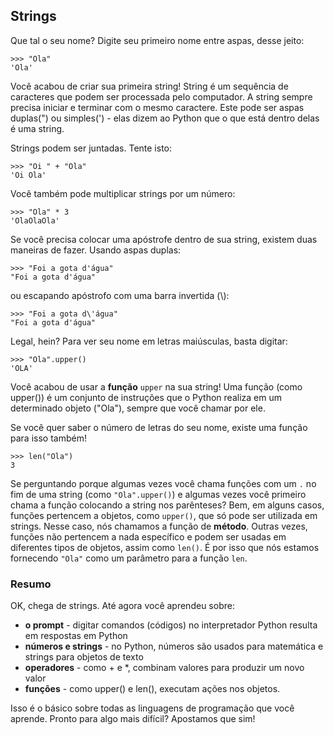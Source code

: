 ## Strings
Que tal o seu nome? Digite seu primeiro nome entre aspas, desse jeito:
```
>>> "Ola"
'Ola'
```
Você acabou de criar sua primeira string! String é um sequência de caracteres que podem ser processada pelo computador. A string sempre precisa iniciar e terminar com o mesmo caractere. Este pode ser aspas duplas(") ou simples(') - elas dizem ao Python que o que está dentro delas é uma string.

Strings podem ser juntadas. Tente isto:
```
>>> "Oi " + "Ola"
'Oi Ola'
```
Você também pode multiplicar strings por um número:
```
>>> "Ola" * 3
'OlaOlaOla'
```

Se você precisa colocar uma apóstrofe dentro de sua string, existem duas maneiras de fazer.
Usando aspas duplas:
```
>>> "Foi a gota d'água"
"Foi a gota d'água"
```

ou escapando apóstrofo com uma barra invertida (\\):
```
>>> "Foi a gota d\'água"
"Foi a gota d'água"
```

Legal, hein? Para ver seu nome em letras maiúsculas, basta digitar:
```
>>> "Ola".upper()
'OLA'
```

Você acabou de usar a **função** ``upper`` na sua string! Uma função (como upper()) é um conjunto de instruções que o Python realiza em um determinado objeto ("Ola"), sempre que você chamar por ele.

Se você quer saber o número de letras do seu nome, existe uma função para isso também!
```
>>> len("Ola")
3
```

Se perguntando porque algumas vezes você chama funções com um ``.`` no fim de uma string (como ``"Ola".upper()``) e algumas vezes você primeiro chama a função colocando a string nos parênteses? Bem, em alguns casos, funções pertencem a objetos, como ``upper()``, que só pode ser utilizada em strings. Nesse caso, nós chamamos a função de **método**. Outras vezes, funções não pertencem a nada específico e podem ser usadas em diferentes tipos de objetos, assim como ``len()``. É por isso que nós estamos fornecendo ``"Ola"`` como um parâmetro para a função ``len``.

### Resumo

OK, chega de strings. Até agora você aprendeu sobre:

- **o prompt** - digitar comandos (códigos) no interpretador Python resulta em respostas em Python
- **números e strings** - no Python, números são usados para matemática e strings para objetos de texto
- **operadores** - como + e *, combinam valores para produzir um novo valor
- **funções** - como upper() e len(), executam ações nos objetos.


Isso é o básico sobre todas as linguagens de programação que você aprende. Pronto para algo mais difícil? Apostamos que sim!
